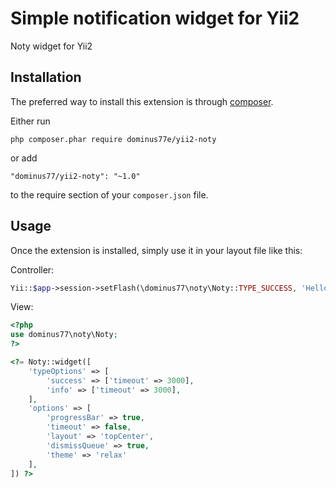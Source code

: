 Simple notification widget for Yii2
=================================
Noty widget for Yii2

Installation
------------

The preferred way to install this extension is through [composer](http://getcomposer.org/download/).

Either run

```
php composer.phar require dominus77e/yii2-noty
```

or add

```
"dominus77/yii2-noty": "~1.0"
```

to the require section of your `composer.json` file.


Usage
-----

Once the extension is installed, simply use it in your layout file like this:

Controller:
```php
Yii::$app->session->setFlash(\dominus77\noty\Noty::TYPE_SUCCESS, 'Hello Word!');

```

View:
```php
<?php
use dominus77\noty\Noty;
?>

<?= Noty::widget([
    'typeOptions' => [
        'success' => ['timeout' => 3000],
        'info' => ['timeout' => 3000],
    ],
    'options' => [
        'progressBar' => true,
        'timeout' => false,
        'layout' => 'topCenter',
        'dismissQueue' => true,
        'theme' => 'relax'
    ],
]) ?>
```
